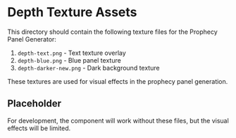 # Depth Texture Assets

This directory should contain the following texture files for the Prophecy Panel Generator:

1. `depth-text.png` - Text texture overlay
2. `depth-blue.png` - Blue panel texture
3. `depth-darker-new.png` - Dark background texture

These textures are used for visual effects in the prophecy panel generation.

## Placeholder

For development, the component will work without these files, but the visual effects will be limited.